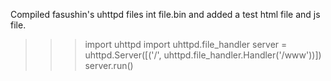 Compiled fasushin's uhttpd files int file.bin and added a test html file and js file.

>>> import uhttpd
>>> import uhttpd.file_handler
>>> server = uhttpd.Server([('/', uhttpd.file_handler.Handler('/www'))])
>>> server.run()
